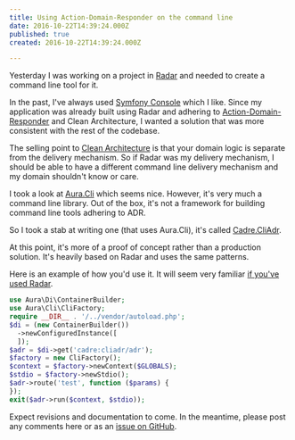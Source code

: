 ```yaml
---
title: Using Action-Domain-Responder on the command line
date: 2016-10-22T14:39:24.000Z
published: true
created: 2016-10-22T14:39:24.000Z

---
```


Yesterday I was working on a project in [Radar](https://github.com/radarphp/Radar.Project) and needed to create a command line tool for it.

In the past, I've always used [Symfony Console](http://symfony.com/doc/current/components/console.html) which I like. Since my application was already built using Radar and adhering to [Action-Domain-Responder](http://pmjones.io/adr/) and Clean Architecture, I wanted a solution that was more consistent with the rest of the codebase.

The selling point to [Clean Architecture](https://8thlight.com/blog/uncle-bob/2012/08/13/the-clean-architecture.html) is that your domain logic is separate from the delivery mechanism. So if Radar was my delivery mechanism, I should be able to have a different command line delivery mechanism and my domain shouldn't know or care.

I took a look at [Aura.Cli](https://github.com/auraphp/Aura.Cli) which seems nice. However, it's very much a command line library. Out of the box, it's not a framework for building command line tools adhering to ADR.

So I took a stab at writing one (that uses Aura.Cli), it's called [Cadre.CliAdr](https://github.com/cadrephp/Cadre.CliAdr).

At this point, it's more of a proof of concept rather than a production solution. It's heavily based on Radar and uses the same patterns.

Here is an example of how you'd use it. It will seem very familiar [if you've used Radar](/essays/radar-under-the-hood/).

```php
use Aura\Di\ContainerBuilder;
use Aura\Cli\CliFactory;
require __DIR__ . '/../vendor/autoload.php';
$di = (new ContainerBuilder())
  ->newConfiguredInstance([
  ]);
$adr = $di->get('cadre:cliadr/adr');
$factory = new CliFactory();
$context = $factory->newContext($GLOBALS);
$stdio = $factory->newStdio();
$adr->route('test', function ($params) {
});
exit($adr->run($context, $stdio));
```

Expect revisions and documentation to come.  In the meantime, please post any comments here or as an [issue on GitHub](https://github.com/cadrephp/Cadre.CliAdr/issues).

